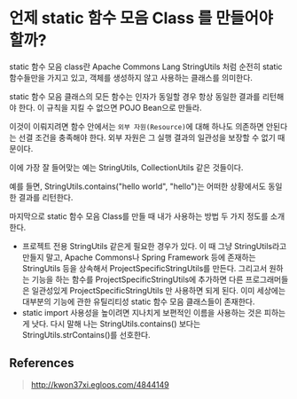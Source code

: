 # 언제 static 함수 모음 Class 를 만들어야 할까?

static 함수 모음 class란  Apache Commons Lang StringUtils 처럼 순전히 static 함수들만을 가지고 있고, 객체를 생성하지 않고 사용하는 클래스를 의미한다.

static 함수 모음 클래스의 모든 함수는 인자가 동일할 경우 항상 동일한 결과를 리턴해야 한다. 이 규칙을 지킬 수 없으면 POJO Bean으로 만들라.

이것이 이뤄지려면 함수 안에서는 `외부 자원(Resource)`에 대해 하나도 의존하면 안된다는 선결 조건을 충족해야 한다. 외부 자원은 그 실행 결과의 일관성을 보장할 수 없기 때문이다.

이에 가장 잘 들어맞는 예는 StringUtils, CollectionUtils 같은 것들이다.

예를 들면, StringUtils.contains("hello world", "hello")는 어떠한 상황에서도 동일한 결과를 리턴한다.

마지막으로 static 함수 모음 Class를 만들 때 내가 사용하는 방법 두 가지 정도를 소개한다.

- 프로젝트 전용 StringUtils 같은게 필요한 경우가 있다. 이 때 그냥 StringUtils라고 만들지 말고, Apache Commons나 Spring Framework 등에 존재하는 StringUtils 등을 상속해서 ProjectSpecificStringUtils를 만든다. 그리고서 원하는 기능을 하는 함수를 ProjectSpecificStringUtils에 추가하면 다른 프로그래머들은 일관성있게 ProjectSpecificStringUtils 만 사용하면 되게 된다. 이미 세상에는 대부분의 기능에 관한 유틸리티성 static 함수 모음 클래스들이 존재한다.
- static import 사용성을 높이려면 지나치게 보편적인 이름을 사용하는 것은 피하는게 낫다. 다시 말해 나는 StringUtils.contains() 보다는 StringUtils.strContains()를 선호한다.

## References

> http://kwon37xi.egloos.com/4844149

